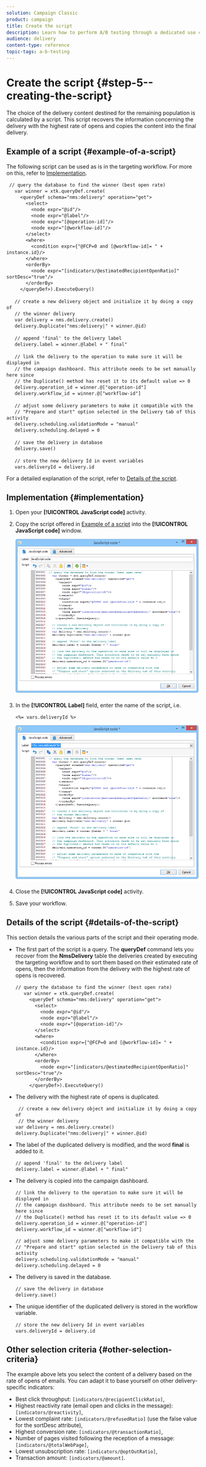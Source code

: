 ```yaml
---
solution: Campaign Classic
product: campaign
title: Create the script
description: Learn how to perform A/B testing through a dedicated use case.
audience: delivery
content-type: reference
topic-tags: a-b-testing
---
```


# Create the script {#step-5--creating-the-script}

The choice of the delivery content destined for the remaining population is calculated by a script. This script recovers the information concerning the delivery with the highest rate of opens and copies the content into the final delivery.

## Example of a script {#example-of-a-script}

The following script can be used as is in the targeting workflow. For more on this, refer to [Implementation](#implementation).

```
 // query the database to find the winner (best open rate)
   var winner = xtk.queryDef.create(
     <queryDef schema="nms:delivery" operation="get">
       <select>
         <node expr="@id"/>
         <node expr="@label"/>
         <node expr="[@operation-id]"/>
         <node expr="[@workflow-id]"/>
       </select>
       <where>
         <condition expr={"@FCP=0 and [@workflow-id]= " + instance.id}/>
       </where>
       <orderBy>
         <node expr="[indicators/@estimatedRecipientOpenRatio]" sortDesc="true"/>
       </orderBy>
     </queryDef>).ExecuteQuery()
   
   // create a new delivery object and initialize it by doing a copy of
   // the winner delivery
   var delivery = nms.delivery.create()
   delivery.Duplicate("nms:delivery|" + winner.@id)

   // append 'final' to the delivery label
   delivery.label = winner.@label + " final"

   // link the delivery to the operation to make sure it will be displayed in
   // the campaign dashboard. This attribute needs to be set manually here since 
   // the Duplicate() method has reset it to its default value => 0
   delivery.operation_id = winner.@["operation-id"]
   delivery.workflow_id = winner.@["workflow-id"]

   // adjust some delivery parameters to make it compatible with the 
   // "Prepare and start" option selected in the Delivery tab of this activity
   delivery.scheduling.validationMode = "manual"
   delivery.scheduling.delayed = 0
 
   // save the delivery in database
   delivery.save()
 
   // store the new delivery Id in event variables
   vars.deliveryId = delivery.id
```

For a detailed explanation of the script, refer to [Details of the script](#details-of-the-script).

## Implementation {#implementation}

1. Open your **[!UICONTROL JavaScript code]** activity.
1. Copy the script offered in [Example of a script](#example-of-a-script) into the **[!UICONTROL JavaScript code]** window.

   ![](assets/use_case_abtesting_configscript_002.png)

1. In the **[!UICONTROL Label]** field, enter the name of the script, i.e.

   ```
   <%= vars.deliveryId %>
   ```

   ![](assets/use_case_abtesting_configscript_003.png)

1. Close the **[!UICONTROL JavaScript code]** activity.
1. Save your workflow.

## Details of the script {#details-of-the-script}

This section details the various parts of the script and their operating mode.

* The first part of the script is a query. The **queryDef** command lets you recover from the **NmsDelivery** table the deliveries created by executing the targeting workflow and to sort them based on their estimated rate of opens, then the information from the delivery with the highest rate of opens is recovered.

  ```
  // query the database to find the winner (best open rate)
     var winner = xtk.queryDef.create(
       <queryDef schema="nms:delivery" operation="get">
         <select>
           <node expr="@id"/>
           <node expr="@label"/>
           <node expr="[@operation-id]"/>
         </select>
         <where>
           <condition expr={"@FCP=0 and [@workflow-id]= " + instance.id}/>
         </where>
         <orderBy>
           <node expr="[indicators/@estimatedRecipientOpenRatio]" sortDesc="true"/>
         </orderBy>
       </queryDef>).ExecuteQuery()
  ```

* The delivery with the highest rate of opens is duplicated.

  ```
   // create a new delivery object and initialize it by doing a copy of
   // the winner delivery
  var delivery = nms.delivery.create()
  delivery.Duplicate("nms:delivery|" + winner.@id)
  ```

* The label of the duplicated delivery is modified, and the word **final** is added to it.

  ```
  // append 'final' to the delivery label
  delivery.label = winner.@label + " final"
  ```

* The delivery is copied into the campaign dashboard.

  ```
  // link the delivery to the operation to make sure it will be displayed in
  // the campaign dashboard. This attribute needs to be set manually here since 
  // the Duplicate() method has reset it to its default value => 0
  delivery.operation_id = winner.@["operation-id"]
  delivery.workflow_id = winner.@["workflow-id"]
  ```

  ```
  // adjust some delivery parameters to make it compatible with the 
  // "Prepare and start" option selected in the Delivery tab of this activity
  delivery.scheduling.validationMode = "manual"
  delivery.scheduling.delayed = 0
  ```

* The delivery is saved in the database.

  ```
  // save the delivery in database
  delivery.save()
  ```

* The unique identifier of the duplicated delivery is stored in the workflow variable.

  ```
  // store the new delivery Id in event variables
  vars.deliveryId = delivery.id
  ```

## Other selection criteria {#other-selection-criteria}

The example above lets you select the content of a delivery based on the rate of opens of emails. You can adapt it to base yourself on other delivery-specific indicators:

* Best click throughput: `[indicators/@recipientClickRatio]`,
* Highest reactivity rate (email open and clicks in the message): `[indicators/@reactivity]`,
* Lowest complaint rate: `[indicators/@refusedRatio]` (use the false value for the sortDesc attribute),
* Highest conversion rate: `[indicators/@transactionRatio]`,
* Number of pages visited following the reception of a message: `[indicators/@totalWebPage]`,
* Lowest unsubscription rate: `[indicators/@optOutRatio]`,
* Transaction amount: `[indicators/@amount]`.
